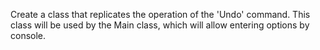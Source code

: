 Create a class that replicates the operation of the 'Undo' command. This class will be used by the Main class, which will allow entering options by console.
